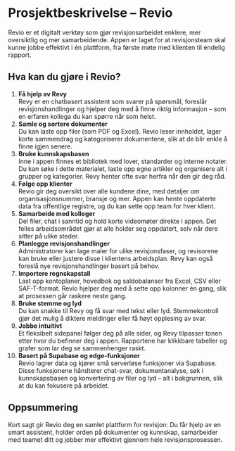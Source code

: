 # Prosjektbeskrivelse – Revio

Revio er et digitalt verktøy som gjør revisjonsarbeidet enklere, mer oversiktlig og mer samarbeidende. Appen er laget for at revisjonsteam skal kunne jobbe effektivt i én plattform, fra første møte med klienten til endelig rapport.

## Hva kan du gjøre i Revio?

1. **Få hjelp av Revy**  
   Revy er en chatbasert assistent som svarer på spørsmål, foreslår revisjonshandlinger og hjelper deg med å finne riktig informasjon – som en erfaren kollega du kan spørre når som helst.
2. **Samle og sortere dokumenter**  
   Du kan laste opp filer (som PDF og Excel). Revio leser innholdet, lager korte sammendrag og kategoriserer dokumentene, slik at de blir enkle å finne igjen senere.
3. **Bruke kunnskapsbasen**  
   Inne i appen finnes et bibliotek med lover, standarder og interne notater. Du kan søke i dette materialet, laste opp egne artikler og organisere alt i grupper og kategorier. Revy henter ofte svar herfra når den gir deg råd.
4. **Følge opp klienter**  
   Revio gir deg oversikt over alle kundene dine, med detaljer om organisasjonsnummer, bransje og mer. Appen kan hente oppdaterte data fra offentlige registre, og du kan sette opp team for hver klient.
5. **Samarbeide med kolleger**  
   Del filer, chat i sanntid og hold korte videomøter direkte i appen. Det felles arbeidsområdet gjør at alle holder seg oppdatert, selv når dere sitter på ulike steder.
6. **Planlegge revisjonshandlinger**  
   Administratorer kan lage maler for ulike revisjonsfaser, og revisorene kan bruke eller justere disse i klientens arbeidsplan. Revy kan også foreslå nye revisjonshandlinger basert på behov.
7. **Importere regnskapstall**  
   Last opp kontoplaner, hovedbok og saldobalanser fra Excel, CSV eller SAF-T-format. Revio hjelper deg med å sette opp kolonner én gang, slik at prosessen går raskere neste gang.
8. **Bruke stemme og lyd**  
   Du kan snakke til Revy og få svar med tekst eller lyd. Stemmekontroll gjør det mulig å diktere meldinger eller få høyt opplesing av svar.
9. **Jobbe intuitivt**  
   Et fleksibelt sidepanel følger deg på alle sider, og Revy tilpasser tonen etter hvor du befinner deg i appen. Rapportene har klikkbare tabeller og grafer som lar deg se sammenhenger raskt.
10. **Basert på Supabase og edge-funksjoner**  
    Revio lagrer data og kjører små serverløse funksjoner via Supabase. Disse funksjonene håndterer chat-svar, dokumentanalyse, søk i kunnskapsbasen og konvertering av filer og lyd – alt i bakgrunnen, slik at du kan fokusere på arbeidet.

## Oppsummering

Kort sagt gir Revio deg en samlet plattform for revisjon: Du får hjelp av en smart assistent, holder orden på dokumenter og kunnskap, samarbeider med teamet ditt og jobber mer effektivt gjennom hele revisjonsprosessen.
